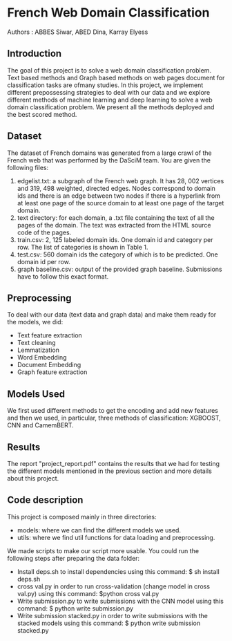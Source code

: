# French Web Domain Classification
Authors : ABBES Siwar, ABED Dina, Karray Elyess

## Introduction
The goal of this project is to solve a web domain classification problem. Text based methods and Graph based methods on
web pages document for classification tasks are ofmany studies.
In this project, we implement different prepossessing strategies to deal with our data and we explore different methods of machine learning and deep learning to solve a web domain classification problem. We present all the methods deployed and the
best scored method.

## Dataset
The dataset of French domains was generated from a large crawl of the French web that was performed
by the DaSciM team. You are given the following files:
1. edgelist.txt: a subgraph of the French web graph. It has 28, 002 vertices and 319, 498 weighted,
directed edges. Nodes correspond to domain ids and there is an edge between two nodes if there
is a hyperlink from at least one page of the source domain to at least one page of the target domain.
2. text directory: for each domain, a .txt file containing the text of all the pages of the domain. The
text was extracted from the HTML source code of the pages.
3. train.csv: 2, 125 labeled domain ids. One domain id and category per row. The list of categories is
shown in Table 1.
4. test.csv: 560 domain ids the category of which is to be predicted. One domain id per row.
5. graph baseline.csv: output of the provided graph baseline. Submissions have to follow this exact
format.

## Preprocessing
To deal with our data (text data and graph data) and make them ready for the models, we did:
  - Text feature extraction
  - Text cleaning
  - Lemmatization
  - Word Embedding
  - Document Embedding
  - Graph feature extraction


## Models Used
We first used different methods to get the encoding and add new features and then we used, in particular, three methods of classification: XGBOOST, CNN and CamemBERT.

## Results

The report "project_report.pdf" contains the results that we had for testing the different models mentioned in the previous section and more details about this project.

##  Code description
This project is composed mainly in three directories:
  - models: where we can find the different models we used.
  - utils: where we find util functions for data loading and preprocessing.

We made scripts to make our script more usable. You could run the following steps after preparing the data folder:
  - Install deps.sh to install dependencies using this command: $ sh install deps.sh
  - cross val.py in order to run cross-validation (change model in cross val.py) using this command: $python cross val.py
  - Write submission.py to write submissions with the CNN model using this command: $ python write submission.py
  - Write submission stacked.py in order to write submissions with the stacked models using this command: $ python write submission stacked.py
